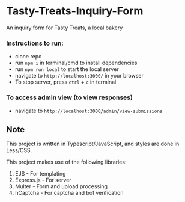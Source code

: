# Tasty-Treats-Inquiry-Form
An inquiry form for Tasty Treats, a local bakery

### Instructions to run:
- clone repo
- run `npm i` in terminal/cmd to install dependencies
- run `npm run local` to start the local server
- navigate to `http://localhost:3000/` in your browser
- To stop server, press `ctrl` + `c` in terminal

### To access admin view (to view responses)
- navigate to `http://localhost:3000/admin/view-submissions`

## Note
This project is written in Typescript/JavaScript, and styles are done in Less/CSS.

This project makes use of the following libraries:
1. EJS - For templating
2. Express.js - For server
3. Multer - Form and upload processing 
4. hCaptcha - For captcha and bot verification